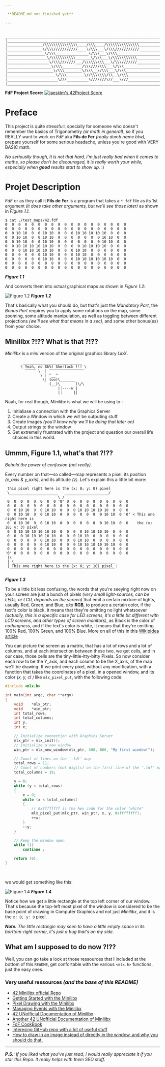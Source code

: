 ```yaml
---

_**README.md not finished yet**_

---
```


```text
 ______________________________________________________________________________
|______________________________________________________________________________|
|________________/\\\\\\\\\\\\\\\____/\\\____/\\\\\\\\\\\\\\\__________________|
|________________\/\\\///////////____\/\\\___\/\\\///////////__________________|
|_________________\/\\\_______________\/\\\___\/\\\____________________________|
|__________________\/\\\\\\\\\\\_______\/\\\___\/\\\\\\\\\\\___________________|
|___________________\/\\\///////___/\\\\\\\\\___\/\\\///////___________________|
|____________________\/\\\_________/\\\////\\\___\/\\\_________________________|
|_____________________\/\\\________\/\\\__\/\\\___\/\\\________________________|
|______________________\/\\\________\//\\\\\\\/\\__\/\\\_______________________|
|_______________________\///__________\///////\//___\///_________________:)____|
|______________________________________________________________________________|
```

**FdF Project Score:** [![jaeskim's 42Project Score](https://badge42.herokuapp.com/api/project/mnaimi/FdF)](https://github.com/JaeSeoKim/badge42)
<br />

# Preface

This project is quite stressfull, specially for someone who doesn't remember the basics of Trigonometry _(or math in general)_, so if you REALLY want to work on _FdF_ aka **Fils de Fer** _(really dumb name btw)_, prepare yourself for some serious headache, unless you're good with VERY BASIC math.

_No seriouslly though, it is not that hard, I'm just really bad when it comes to maths, so please don't be discouraged, it is really worth your while, especially when **good** results start to show up._ :)

# Projet Description

_FdF_ or as they call it **Fils de Fer** is a program that takes a `*.fdf` file as its 1st argument _(it does take other arguments, but we'll see those later)_ as shown in _Figure 1.1_:

```text
$ cat ./test_maps/42.fdf
0  0  0  0  0  0  0  0  0  0  0  0  0  0  0  0  0  0  0
0  0  0  0  0  0  0  0  0  0  0  0  0  0  0  0  0  0  0
0  0 10 10  0  0 10 10  0  0  0 10 10 10 10 10  0  0  0
0  0 10 10  0  0 10 10  0  0  0  0  0  0  0 10 10  0  0
0  0 10 10  0  0 10 10  0  0  0  0  0  0  0 10 10  0  0
0  0 10 10 10 10 10 10  0  0  0  0 10 10 10 10  0  0  0
0  0  0 10 10 10 10 10  0  0  0 10 10  0  0  0  0  0  0
0  0  0  0  0  0 10 10  0  0  0 10 10  0  0  0  0  0  0
0  0  0  0  0  0 10 10  0  0  0 10 10 10 10 10 10  0  0
0  0  0  0  0  0  0  0  0  0  0  0  0  0  0  0  0  0  0
0  0  0  0  0  0  0  0  0  0  0  0  0  0  0  0  0  0  0
```
_**Figure 1.1**_

And converts them into actual graphical maps as shown in _Figure 1.2_:

![Figure 1.2](./assets/figure_1_2.png)
_**Figure 1.2**_
<br />

That's basically what you should do, but that's just the _Mandatory Part_, the _Bonus Part_ requires you to apply some rotations on the map, some zooming, some altitude manipulation, as well as toggling between different projections _(we'll see what that means in a sec)_, and some other bonus(es) from your choice.

## Minilibx ?!?? What is that ?!??

_Minilibx_ is a _mini_ version of the original graphics library _LibX_.

```text
        ___________________________
       \ Yeah, no Sh%! Sherlock !!! \
         ‾‾‾‾‾ \  | ‾‾‾‾‾‾‾‾‾‾‾‾‾‾‾‾
                \ | ^__^ 
                 \| (oo)\_______
                    (__)\       )\/\
                        ||----w |
                        ||     ||
```

Naah, for real though, _Minilibx_ is what we will be using to :

1. Initialiase a connection with the Graphics Server
2. Create a Window in which we will be outputing stuff
3. Create Images _(you'll know why we'll be doing that later on)_
4. Output strings to the window
5. Get extremelly frustrated with the project and question our overall life choices in this world.

## Ummm, Figure 1.1, what's that ?!??

_Behold the power of confusion (not really)._

Every number on that—so called—map represents a pixel, its position _(x_axis & y_axis)_, and its altitude _(z)_. Let's explain this a little bit more:

```text
 this pixel right here is the (x: 8; y: 0) pixel
 \______________________   ____________________/
                        \ /
 0  0  0  0  0  0  0  0 '0' 0  0  0  0  0  0  0  0  0  0
 0  0  0  0  0  0  0  0  0  0  0  0  0  0  0  0  0  0  0
 0  0 10 10  0  0 10 10  0  0  0 10 10 10 10 10  0  0  0
 0  0 10 10  0  0 10 10  0  0  0  0  0  0  0 10 10  0 '0' < This one right here is 
 0  0 10 10  0  0 10 10  0  0  0  0  0  0  0 10 10  0  0    the (x: 18; y: 3) pixel
 0  0 10 10 10 10 10 10  0  0  0  0 10 10 10 10  0  0  0
 0  0  0 10 10 10 10 10  0  0  0 10 10  0  0  0  0  0  0
 0  0  0  0  0  0 10 10  0  0  0 10 10  0  0  0  0  0  0
 0  0  0  0  0  0 10 10  0  0  0 10 10 10 10 10 10  0  0
 0  0  0  0  0  0  0  0  0  0  0  0  0  0  0  0  0  0  0
'0' 0  0  0  0  0  0  0  0  0  0  0  0  0  0  0  0  0  0
 |\
 | \______________________________________________
 | This one right here is the (x: 0; y: 10) pixel |
  ‾‾‾‾‾‾‾‾‾‾‾‾‾‾‾‾‾‾‾‾‾‾‾‾‾‾‾‾‾‾‾‾‾‾‾‾‾‾‾‾‾‾‾‾‾‾‾‾
```
_**Figure 1.3**_
<br />

To be a little bit less confusing, the words that you're seeying right now on your screen are just a bunch of pixels _(very small light-sources, can be LEDs, or LCD, depends on the screen)_ that emit a certain mixture of lights, usually Red, Green, and Blue, _aka_ **RGB**, to produce a certain color, if the text's color is black, it means that they're omitting no light whatsoever _(actually, this is a specific case for LED screens, it's a little bit different with LCD screens, and other types of screen monitors)_, as Black is the color of _nothingness_, and if the text's color is white, it means that they're omitting 100% Red, 100% Green, and 100% Blue. More on all of this in this [Wikipidea article](https://en.wikipedia.org/wiki/Color_theory)
<br />

You can picture the screen as a matrix, that has a lot of rows and a lot of columns, and at each intersection between these two, we get cells, and in our case, those cells are the tiny-little-itty-bitty Pixels. So now consider each row to be the Y_axis, and each column to be the X_axis, of the map we'll be drawing.
If we print every pixel, without any modification, with a function that takes the coordinates of a pixel, in a opened window, and its color _(x, y, cl )_ like `mlx_pixel_put`, with the following code:

```c
#include <mlx.h>

int main(int argc, char **argv)
{
	void	*mlx_ptr;
	void	*win_ptr;
	int	total_rows;
	int	total_columns;
	int	y;
	int	x;

	// Initialize connection with Graphics Server
	mlx_ptr = mlx_init();
	// Initialize a new window
	win_ptr = mlx_new_window(mlx_ptr, 600, 800, "My first window!");

	// Count of lines on the '.fdf' map
	total_rows = 11;
	// Count of numbers (not digits) on the first line of the '.fdf' map
	total_columns = 19;

	y = 0;
	while (y < total_rows)
	{
		x = 0;
		while (x < total_columns)
		{
			// 0xffffffff is the hex code for the color "white"
			mlx_pixel_put(mlx_ptr, win_ptr, x, y, 0xffffffff);
			++x;
		}
		++y;
	}

	// Keep the window open
	while (1)
		continue ;

	return (0);
}
```
<br />

we would get something like this:

![Figure 1.4](./assets/figure_1_3.png)
_**Figure 1.4**_
<br />

Notice how we get a little rectangle at the top left corner of our window. That's because the top-left most pixel of the window is considered to be the base point of drawing in Computer Graphics and not just _Minilibx_, and it is the `x: 0; y: 0` pixel.

_**Note:** The little rectangle may seen to have a little empty space in its borttom-right corner, it's just a bug that's on my side._


## What am I supposed to do now ?!??

Well, you can go take a look at those ressources that I included at the bottom of this `README`, get confortable with the various `<mlx.h>` functions, just the easy ones.


### Very useful ressources _(and the base of this README)_

- [42 Minilibx official Repo](https://github.com/42Paris/minilibx-linux)
- [Getting Started with the Minilibx](https://aurelienbrabant.fr/blog/getting-started-with-the-minilibx)
- [Pixel Drawing with the Minilibx](https://aurelienbrabant.fr/blog/pixel-drawing-with-the-minilibx)
- [Managing Events with the Minilibx](https://aurelienbrabant.fr/blog/managing-events-with-the-minilibx)
- [42 UNofficial Documentation of Minilibx](https://harm-smits.github.io/42docs/libs/minilibx)
- [Another 42 UNofficial Documentation of Minilibx](https://gontjarow.github.io/MiniLibX/)
- [FdF CookBook](https://stackoverflow.com/c/42network/questions/164)
- [Interesing GitHub repo with a lot of useful stuff](https://github.com/qst0/ft_libgfx#the-graphics-branch)
- [How to draw in an image instead of directly in the window, and why you should do that.](https://github.com/keuhdall/images_example)

---

_**P.S.**: If you liked what you've just read, I would really appreciate it if you star this Repo. It really helps with them SEO stuff._
